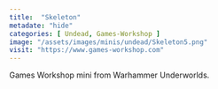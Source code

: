 ```yaml
---
title:  "Skeleton"
metadate: "hide"
categories: [ Undead, Games-Workshop ]
image: "/assets/images/minis/undead/Skeleton5.png"
visit: "https://www.games-workshop.com"
---
```

Games Workshop mini from Warhammer Underworlds. 
